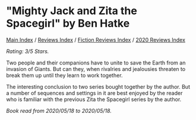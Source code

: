 # "Mighty Jack and Zita the Spacegirl" by Ben Hatke

[Main Index](../../../README.md) / [Reviews Index](../../README.md) / [Fiction Reviews Index](../README.md) / [2020 Reviews Index](README.md)

*Rating: 3/5 Stars.*

Two people and their companions have to unite to save the Earth from an invasion of Giants. But can they, when rivalries and jealousies threaten to break them up until they learn to work together.

The interesting conclusion to two series bought together by the author. But a number of sequences and settings in it are best enjoyed by the reader who is familiar with the previous Zita the Spacegirl series by the author.

*Book read from 2020/05/18 to 2020/05/18.*
